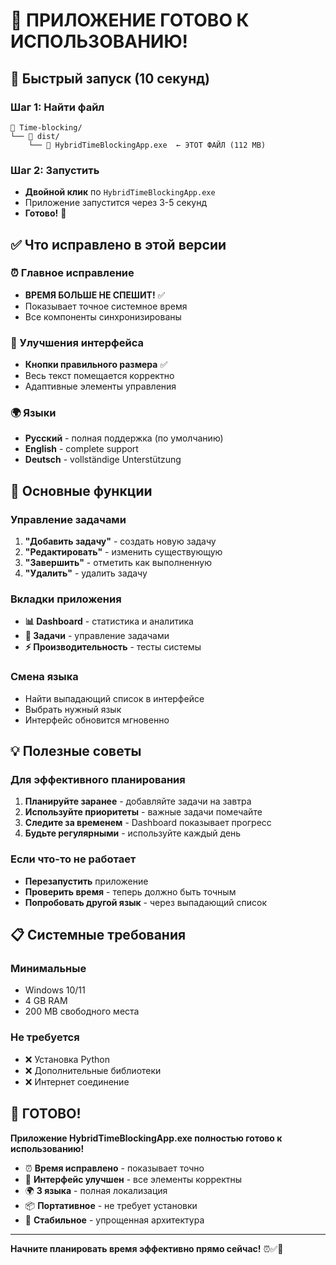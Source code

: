 # 🎉 ПРИЛОЖЕНИЕ ГОТОВО К ИСПОЛЬЗОВАНИЮ!

## 🚀 Быстрый запуск (10 секунд)

### Шаг 1: Найти файл
```
📁 Time-blocking/
└── 📁 dist/
    └── 🎯 HybridTimeBlockingApp.exe  ← ЭТОТ ФАЙЛ (112 MB)
```

### Шаг 2: Запустить
- **Двойной клик** по `HybridTimeBlockingApp.exe`
- Приложение запустится через 3-5 секунд
- **Готово!** 🎉

## ✅ Что исправлено в этой версии

### ⏰ Главное исправление
- **ВРЕМЯ БОЛЬШЕ НЕ СПЕШИТ!** ✅
- Показывает точное системное время
- Все компоненты синхронизированы

### 🎨 Улучшения интерфейса
- **Кнопки правильного размера** ✅
- Весь текст помещается корректно
- Адаптивные элементы управления

### 🌍 Языки
- **Русский** - полная поддержка (по умолчанию)
- **English** - complete support
- **Deutsch** - vollständige Unterstützung

## 🎯 Основные функции

### Управление задачами
1. **"Добавить задачу"** - создать новую задачу
2. **"Редактировать"** - изменить существующую
3. **"Завершить"** - отметить как выполненную
4. **"Удалить"** - удалить задачу

### Вкладки приложения
- **📊 Dashboard** - статистика и аналитика
- **📝 Задачи** - управление задачами
- **⚡ Производительность** - тесты системы

### Смена языка
- Найти выпадающий список в интерфейсе
- Выбрать нужный язык
- Интерфейс обновится мгновенно

## 💡 Полезные советы

### Для эффективного планирования
1. **Планируйте заранее** - добавляйте задачи на завтра
2. **Используйте приоритеты** - важные задачи помечайте
3. **Следите за временем** - Dashboard показывает прогресс
4. **Будьте регулярными** - используйте каждый день

### Если что-то не работает
- **Перезапустить** приложение
- **Проверить время** - теперь должно быть точным
- **Попробовать другой язык** - через выпадающий список

## 📋 Системные требования

### Минимальные
- Windows 10/11
- 4 GB RAM
- 200 MB свободного места

### Не требуется
- ❌ Установка Python
- ❌ Дополнительные библиотеки
- ❌ Интернет соединение

## 🎉 ГОТОВО!

**Приложение HybridTimeBlockingApp.exe полностью готово к использованию!**

- ⏰ **Время исправлено** - показывает точно
- 🎨 **Интерфейс улучшен** - все элементы корректны  
- 🌍 **3 языка** - полная локализация
- 📦 **Портативное** - не требует установки
- 🚀 **Стабильное** - упрощенная архитектура

---

**Начните планировать время эффективно прямо сейчас!** ⏰✅🎯

